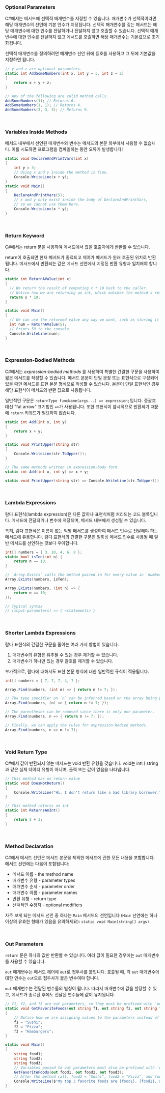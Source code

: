 
<br>

### Optional Parameters

C#에서는 메서드에 선택적 매개변수를 지정할 수 있습니다. 매개변수가 선택적이라면 해당 매개변수의 선언에 기본 인수가 지정됩니다. 선택적 매개변수를 갖는 메서드는 해당 매개변수에 대한 인수를 전달하거나 전달하지 않고 호출할 수 있습니다. 선택적 매개변수에 대한 인수를 전달하지 않고 메서드를 호출하면 해당 매개변수는 기본값으로 초기화됩니다.

선택적 매개변수를 정의하려면 매개변수 선언 뒤에 등호를 사용하고 그 뒤에 기본값을 지정하면 됩니다.


```csharp
// y and z are optional parameters.
static int AddSomeNumbers(int x, int y = 3, int z = 2)
{
	return x + y + z;
}

// Any of the following are valid method calls.
AddSomeNumbers(1); // Returns 6.
AddSomeNumbers(1, 1); // Returns 4.
AddSomeNumbers(3, 3, 3); // Returns 9.
```


<br>


### Variables Inside Methods


메서드 내부에서 선언된 매개변수와 변수는 메서드의 본문 외부에서 사용할 수 없습니다. 이를 시도하면 프로그램을 컴파일하는 동안 오류가 발생합니다!


```csharp
static void DeclareAndPrintVars(int x)
{
	int y = 3;
	// Using x and y inside the method is fine.
	Console.WriteLine(x + y);
}
static void Main()
{
	DeclareAndPrintVars(5);
	// x and y only exist inside the body of DeclareAndPrintVars, 
	// so we cannot use them here.
	Console.WriteLine(x * y);
}
```



<br>


### Return Keyword


C#에서는 return 문을 사용하여 메서드에서 값을 호출자에게 반환할 수 있습니다.

return이 호출되면 현재 메서드가 종료되고 제어가 메서드가 원래 호출된 위치로 반환됩니다. 메서드에서 반환되는 값은 메서드 선언에서 지정된 반환 유형과 일치해야 합니다.


```csharp
static int ReturnAValue(int x)
{
  // We return the result of computing x * 10 back to the caller.
  // Notice how we are returning an int, which matches the method's return type.
  return x * 10;
}

static void Main()
{
  // We can use the returned value any way we want, such as storing it in a variable.
  int num = ReturnAValue(5);
  // Prints 50 to the console.
  Console.WriteLine(num);
}
```



<br>


### Expression-Bodied Methods

  
C#에서는 *expression-bodied methods* 를 사용하여 특별한 간결한 구문을 사용하여 짧은 메서드를 작성할 수 있습니다. 메서드 본문이 단일 문장 또는 표현식으로 구성되어 있을 때만 메서드를 표현 본문 형식으로 작성할 수 있습니다. 본문이 단일 표현식인 경우 해당 표현식이 메서드의 반환 값으로 사용됩니다.

일반적인 구문은 `returnType funcName(args...) => expression;`입니다. 중괄호 대신 "fat arrow" 표기법인 `=>`가 사용됩니다. 또한 표현식이 암시적으로 반환되기 때문에 `return` 키워드가 필요하지 않습니다.


```csharp
static int Add(int x, int y)
{
	return x + y;
}

static void PrintUpper(string str)
{
	Console.WriteLine(str.ToUpper());
}

// The same methods written in expression-body form.
static int Add(int x, int y) => x + y;

static void PrintUpper(string str) => Console.WriteLine(str.ToUpper());
```


<br>


### Lambda Expressions

람다 표현식(lambda expression)은 다른 값이나 표현식처럼 처리되는 코드 블록입니다. 메서드에 전달되거나 변수에 저장되며, 메서드 내부에서 생성될 수 있습니다.

특히, 람다 표현식은 이름이 없는 익명 메서드를 생성하여 메서드 인수로 전달해야 하는 메서드에 유용합니다. 람다 표현식의 간결한 구문은 일회성 메서드 인수로 사용될 때 일반 메서드를 선언하는 것보다 우아합니다.


```csharp
int[] numbers = { 3, 10, 4, 6, 8 };
static bool isTen(int n) {
	return n == 10;
}

// `Array.Exists` calls the method passed in for every value in `numbers` and returns true if any call returns true.
Array.Exists(numbers, isTen);

Array.Exists(numbers, (int n) => {
	return n == 10;
});

// Typical syntax
// (input-parameters) => { <statements> }
```


<br>


### Shorter Lambda Expressions

람다 표현식의 간결한 구문을 줄이는 여러 가지 방법이 있습니다.

1. 매개변수의 유형은 유추될 수 있는 경우 제거할 수 있습니다.
2. 매개변수가 하나만 있는 경우 괄호를 제거할 수 있습니다.

부가적으로, 람다에 대해서도 표현 본문 형식에 대한 일반적인 규칙이 적용됩니다.


```csharp
int[] numbers = { 7, 7, 7, 4, 7 };

Array.Find(numbers, (int n) => { return n != 7; });

// The type specifier on `n` can be inferred based on the array being passed in and the method body.
Array.Find(numbers, (n) => { return n != 7; });

// The parentheses can be removed since there is only one parameter.
Array.Find(numbers, n => { return n != 7; });

// Finally, we can apply the rules for expression-bodied methods.
Array.Find(numbers, n => n != 7);
```



<br>


### Void Return Type


C#에서 값이 반환되지 않는 메서드는 void 반환 유형을 갖습니다. void는 int나 string과 같은 실제 데이터 유형이 아니며, 출력 또는 값이 없음을 나타냅니다.

```csharp
// This method has no return value
static void DoesNotReturn()
{
	Console.WriteLine("Hi, I don't return like a bad library borrower.");
}

// This method returns an int
static int ReturnsAnInt()
{
	return 2 + 3;
}
```


<br>


### Method Declaration

C#에서 메서드 선언은 메서드 본문을 제외한 메서드에 관한 모든 내용을 포함합니다. 메서드 선언에는 다음이 포함됩니다:

- 메서드 이름 - the method name
- 매개변수 유형 - parameter types
- 매개변수 순서 - parameter order
- 매개변수 이름 - parameter names
- 반환 유형 - return type
- 선택적인 수정자 - optional modifiers

자주 보게 되는 메서드 선언 중 하나는 `Main` 메서드의 선언입니다 (`Main` 선언에는 하나 이상의 유효한 형태가 있음을 유의하세요): `static void Main(string[] args)`


<br>


### Out Parameters

`return` 문은 하나의 값만 반환할 수 있습니다. 여러 값이 필요한 경우에는 `out` 매개변수를 사용할 수 있습니다.

`out` 매개변수는 메서드 헤더에 `out`로 접두사를 붙입니다. 호출될 때, 각 `out` 매개변수에 대한 인수는 `out`으로 접두사가 붙은 변수여야 합니다.

`out` 매개변수는 전달된 변수들의 별칭이 됩니다. 따라서 매개변수에 값을 할당할 수 있고, 메서드가 종료된 후에도 전달된 변수들에 값이 유지됩니다.

```csharp
// f1, f2, and f3 are out parameters, so they must be prefixed with `out`.
static void GetFavoriteFoods(out string f1, out string f2, out string f3)
{
	// Notice how we are assigning values to the parameters instead of using `return`.
	f1 = "Sushi";
	f2 = "Pizza";
	f3 = "Hamburgers";
}

static void Main()
{
	string food1;
	string food2;
	string food3;
	// Variables passed to out parameters must also be prefixed with `out`.
	GetFavoriteFoods(out food1, out food2, out food3);
	// After the method call, food1 = "Sushi", food2 = "Pizza", and food3 = "Hamburgers".
	Console.WriteLine($"My top 3 favorite foods are {food1}, {food2}, and {food3}");
}
```


